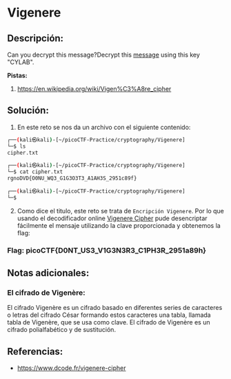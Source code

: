 # Vigenere

## Descripción: 
Can you decrypt this message?Decrypt this [message](https://artifacts.picoctf.net/c/160/cipher.txt) using this key "CYLAB".

**Pistas:**
1. https://en.wikipedia.org/wiki/Vigen%C3%A8re_cipher

## Solución:
1. En este reto se nos da un archivo con el siguiente contenido: 

```bash
┌──(kali㉿kali)-[~/picoCTF-Practice/cryptography/Vigenere]
└─$ ls
cipher.txt
                                                                                                                                                 
┌──(kali㉿kali)-[~/picoCTF-Practice/cryptography/Vigenere]
└─$ cat cipher.txt 
rgnoDVD{O0NU_WQ3_G1G3O3T3_A1AH3S_2951c89f}
                                                                                                                                                 
┌──(kali㉿kali)-[~/picoCTF-Practice/cryptography/Vigenere]
└─$ 
```

2. Como dice el titulo, este reto se trata de `Encripción Vigenere`. Por lo que usando el decodificador online [Vigenere Cipher](https://www.dcode.fr/vigenere-cipher) pude desencriptar fácilmente el mensaje utilizando la clave proporcionada y obtenemos la flag:

### Flag: picoCTF{D0NT_US3_V1G3N3R3_C1PH3R_2951a89h}

## Notas adicionales:

### **El cifrado de Vigenère**:
El cifrado Vigenère es un cifrado basado en diferentes series de caracteres o letras del cifrado César formando estos caracteres una tabla, llamada tabla de Vigenère, que se usa como clave. El cifrado de Vigenère es un cifrado polialfabético y de sustitución.

## Referencias:
- https://www.dcode.fr/vigenere-cipher